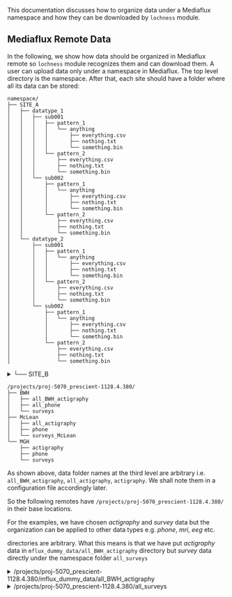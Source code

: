 This documentation discusses how to organize data under a Mediaflux namespace and how they can be downloaded
by `lochness` module.


Mediaflux Remote Data
---------------------

In the following, we show how data should be organized in Mediaflux remote so `lochness` module recognizes them 
and can download them. A user can upload data only under a namespace in Mediaflux. The top level directory is the 
namespace. After that, each site should have a folder where all its data can be stored:

```
namespace/
├── SITE_A
│   ├── datatype_1
│   │   ├── sub001
│   │   │   ├── pattern_1
│   │   │   │   └── anything
│   │   │   │       ├── everything.csv
│   │   │   │       ├── nothing.txt
│   │   │   │       └── something.bin
│   │   │   └── pattern_2
│   │   │       ├── everything.csv
│   │   │       ├── nothing.txt
│   │   │       └── something.bin
│   │   └── sub002
│   │       ├── pattern_1
│   │       │   └── anything
│   │       │       ├── everything.csv
│   │       │       ├── nothing.txt
│   │       │       └── something.bin
│   │       └── pattern_2
│   │           ├── everything.csv
│   │           ├── nothing.txt
│   │           └── something.bin
│   └── datatype_2
│       ├── sub001
│       │   ├── pattern_1
│       │   │   └── anything
│       │   │       ├── everything.csv
│       │   │       ├── nothing.txt
│       │   │       └── something.bin
│       │   └── pattern_2
│       │       ├── everything.csv
│       │       ├── nothing.txt
│       │       └── something.bin
│       └── sub002
│           ├── pattern_1
│           │   └── anything
│           │       ├── everything.csv
│           │       ├── nothing.txt
│           │       └── something.bin
│           └── pattern_2
│               ├── everything.csv
│               ├── nothing.txt
│               └── something.bin
```
<details><summary>└── SITE_B</summary>

```
    ├── datatype_1
    │   ├── sub001
    │   │   ├── pattern_1
    │   │   │   └── anything
    │   │   │       ├── everything.csv
    │   │   │       ├── nothing.txt
    │   │   │       └── something.bin
    │   │   └── pattern_2
    │   │       ├── everything.csv
    │   │       ├── nothing.txt
    │   │       └── something.bin
    │   └── sub002
    │       ├── pattern_1
    │       │   └── anything
    │       │       ├── everything.csv
    │       │       ├── nothing.txt
    │       │       └── something.bin
    │       └── pattern_2
    │           ├── everything.csv
    │           ├── nothing.txt
    │           └── something.bin
    └── datatype_2
        ├── sub001
        │   ├── pattern_1
        │   │   └── anything
        │   │       ├── everything.csv
        │   │       ├── nothing.txt
        │   │       └── something.bin
        │   └── pattern_2
        │       ├── everything.csv
        │       ├── nothing.txt
        │       └── something.bin
        └── sub002
            ├── pattern_1
            │   └── anything
            │       ├── everything.csv
            │       ├── nothing.txt
            │       └── something.bin
            └── pattern_2
                ├── everything.csv
                ├── nothing.txt
                └── something.bin
```

</details>



    /projects/proj-5070_prescient-1128.4.380/
    ├── BWH
    │   ├── all_BWH_actigraphy
    │   ├── all_phone
    │   └── surveys
    ├── McLean
    │   ├── all_actigraphy
    │   ├── phone
    │   └── surveys_McLean
    └── MGH
        ├── actigraphy
        ├── phone
        └── surveys

As shown above, data folder names at the third level are arbitrary i.e. `all_BWH_actigraphy`, `all_actigraphy`, `actigraphy`. 
We shall note them in a configuration file accordingly later.


So the following remotes have 
`/projects/proj-5070_prescient-1128.4.380/` in their base locations.



For the examples, we have chosen *actigraphy* and *survey* data but the organization can 
be applied to other data types e.g. *phone*, *mri*, *eeg* etc. 


directories are arbitrary. What this means is that 
we have put *actigraphy* data in `mflux_dummy_data/all_BWH_actigraphy` directory but *survey* data 
directly under the namespace folder `all_surveys`

<details><summary>/projects/proj-5070_prescient-1128.4.380/mflux_dummy_data/all_BWH_actigraphy</summary>

```
all_BWH_actigraphy/
├── 01234
│   ├── accel
│   │   └── BLS-F6VVM-actigraphy_GENEActiv_accel_activityScores_hourly-day1to51.csv
│   ├── GENEActiv
│   │   ├── F6VVM__052281_2020-02-07\ 09-19-15.bin
│   │   └── F6VVM__052281_2020-02-07\ 09-19-15.csv
│   └── GENEActivQC
│       └── BLS-F6VVM-GENEActivQC-day22to51.csv
├── 01235
│   ├── accel
│   │   └── BLS-F6VVM-actigraphy_GENEActiv_accel_activityScores_hourly-day1to51.csv
│   ├── GENEActiv
│   │   ├── F6VVM__052281_2020-02-07\ 09-19-15.bin
│   │   └── F6VVM__052281_2020-02-07\ 09-19-15.csv
│   └── GENEActivQC
│       └── BLS-F6VVM-GENEActivQC-day22to51.csv
└── 01236
    ├── accel
    │   └── BLS-F6VVM-actigraphy_GENEActiv_accel_activityScores_hourly-day1to51.csv
    ├── GENEActiv
    │   ├── 2020-02-07\ 09-19-15.bin
    │   └── F6VVM__052281_2020-02-07\ 09-19-15.csv
    └── GENEActivQC
        └── BLS-F6VVM-GENEActivQC-day22to51.csv
```

</details>



<details><summary>/projects/proj-5070_prescient-1128.4.380/all_surveys</summary>

```
all_BWH_surveys/
├── 01234
│   ├── BLS-7NE49-redcapclinical-day1to882.csv
│   ├── BLS-7NE49-redcapclinical-day1to946.csv
│   ├── BLS-7NE49-redcapdemographics-day-1443to1378.csv
│   ├── BLS-7NE49-redcapdemographics-day-1443to946.csv
│   ├── BLS-7NE49-redcapwatch_swap-day1to946.csv
│   └── processed
│       ├── F6VVM.12_month_Longitudinal_Imaging_in_SZ_and_BP_Scales.json
│       ├── F6VVM.CORE_SCID.json
│       └── F6VVM.Ongur_Lab_Database.json
└── 01236
    ├── BLS-7NE49-redcapclinical-day1to882.csv
    ├── BLS-7NE49-redcapclinical-day1to946.csv
    ├── BLS-7NE49-redcapdemographics-day-1443to1378.csv
    ├── BLS-7NE49-redcapdemographics-day-1443to946.csv
    ├── BLS-7NE49-redcapwatch_swap-day1to946.csv
    └── processed
        ├── F6VVM.12_month_Longitudinal_Imaging_in_SZ_and_BP_Scales.json
        ├── F6VVM.CORE_SCID.json
        └── F6VVM.Ongur_Lab_Database.json
```

</details>

